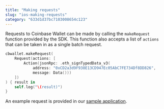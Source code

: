 ```yaml
---
title: "Making requests"
slug: "ios-making-requests"
category: "633d1d37bc7103008654c123"
---
```


Requests to Coinbase Wallet can be made by calling the `makeRequest` function provided by the SDK. This function also accepts a list of `actions` that can be taken in as a single batch request.

```swift
cbwallet.makeRequest(
    Request(actions: [
        Action(jsonRpc: .eth_signTypedData_v3(
            address: "0xCD2a3d9F938E13CD947Ec05AbC7FE734Df8DD826",
            message: Data()))
    ])
) { result in
    self.log("\(result)")
}
```

An example request is provided in our [sample application](https://github.com/coinbase/coinbase-wallet-sdk/blob/master/examples/native-sdk-ios-client/SampleApp/ViewController.swift#L29).